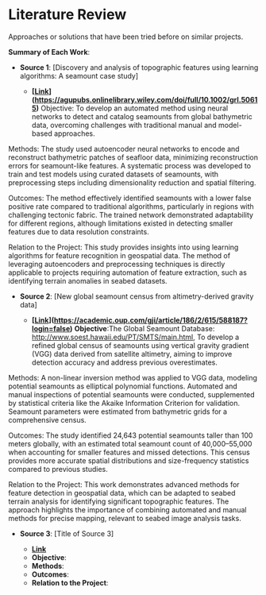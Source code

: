# Literature Review

Approaches or solutions that have been tried before on similar projects.

**Summary of Each Work**:

- **Source 1**: [Discovery and analysis of topographic features using learning algorithms: A seamount case study]

  - **[[Link](https://agupubs.onlinelibrary.wiley.com/doi/full/10.1002/grl.50615)](https://agupubs.onlinelibrary.wiley.com/doi/full/10.1002/grl.50615)**
Objective:
To develop an automated method using neural networks to detect and catalog seamounts from global bathymetric data, overcoming challenges with traditional manual and model-based approaches.

Methods:
The study used autoencoder neural networks to encode and reconstruct bathymetric patches of seafloor data, minimizing reconstruction errors for seamount-like features. A systematic process was developed to train and test models using curated datasets of seamounts, with preprocessing steps including dimensionality reduction and spatial filtering.

Outcomes:
The method effectively identified seamounts with a lower false positive rate compared to traditional algorithms, particularly in regions with challenging tectonic fabric. The trained network demonstrated adaptability for different regions, although limitations existed in detecting smaller features due to data resolution constraints.

Relation to the Project:
This study provides insights into using learning algorithms for feature recognition in geospatial data. The method of leveraging autoencoders and preprocessing techniques is directly applicable to projects requiring automation of feature extraction, such as identifying terrain anomalies in seabed datasets.

- **Source 2**: [New global seamount census from altimetry-derived gravity data]

  - **[[Link](https://academic.oup.com/gji/article/186/2/615/588187?login=false)](https://academic.oup.com/gji/article/186/2/615/588187?login=false)**
**Objective**:The Global Seamount Database: http://www.soest.hawaii.edu/PT/SMTS/main.html, To develop a refined global census of seamounts using vertical gravity gradient (VGG) data derived from satellite altimetry, aiming to improve detection accuracy and address previous overestimates.

Methods:
A non-linear inversion method was applied to VGG data, modeling potential seamounts as elliptical polynomial functions. Automated and manual inspections of potential seamounts were conducted, supplemented by statistical criteria like the Akaike Information Criterion for validation. Seamount parameters were estimated from bathymetric grids for a comprehensive census.

Outcomes:
The study identified 24,643 potential seamounts taller than 100 meters globally, with an estimated total seamount count of 40,000–55,000 when accounting for smaller features and missed detections. This census provides more accurate spatial distributions and size-frequency statistics compared to previous studies.

Relation to the Project:
This work demonstrates advanced methods for feature detection in geospatial data, which can be adapted to seabed terrain analysis for identifying significant topographic features. The approach highlights the importance of combining automated and manual methods for precise mapping, relevant to seabed image analysis tasks.

- **Source 3**: [Title of Source 3]

  - **[Link]()**
  - **Objective**:
  - **Methods**:
  - **Outcomes**:
  - **Relation to the Project**:
